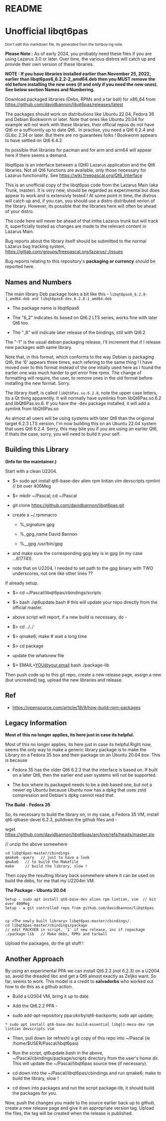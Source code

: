 README
===========



**Unofficial libqt6pas**
========


<sub>Don't edit this markdown file, its generated from the tomboy-ng note.</sub>



**Please Note :** As of early 2024, you probably  need these files if you are using Lazarus 3.0 or later.  Over time, the various distros will catch up and provide their own version of these libraries.



**NOTE : If you have libraries installed earlier than November 25, 2022, earlier than libqt6pas6_6.2.2-2_amd64.deb then you MUST remove the old before installing the new ones (if and only if you need the new ones). See below section Names and Numbering.**



Download packaged libraries (Debs, RPMs and a tar ball) for x86_64 from https://github.com/davidbannon/libqt6pas/releases/latest



The packages should work on distributions like Ubuntu 22.04, Fedora 36 and Debian Bookworm or later.  Note that ones like Ubuntu 20.04 for example will not work with these libraries, their official repos do not have  Qt6 or a sufficently up to date Qt6.. In practise, you need a Qt6 6.2.4 and GLibc 2.34 or later. But there are no guarantees folks ! Bookworm appears to have settled on Qt6 6.4.2



Its possible that libraries for pacman and for arm and arm64 will appear here if there seems a demand.



libqt6pas is an interface between a (Qt6) Lazarus application and the Qt6 libraries.  Not all Qt6 functions are available, only those necessary for Lazarus functionality. See https://wiki.freepascal.org/Qt6_Interface



This is an unofficial copy of the libqt6pas code from the Lazarus Main (aka Trunk, master). It is very new, should be regarded as experimental but does appear to work and is extensivly tested ! At some point in time, the distros will catch up and, if you can, you should use a distro distributed verion of the library. However, its possible that the libraries here will often be ahead of your distro.



The code here will never be ahead of that inthe Lazarus trunk but will track it, superficially tested as changes are made to the relevant content in Lazarus Main.



Bug reports about the library itself should be submitted to the normal Lazarus bug tracking system, https://gitlab.com/groups/freepascal.org/lazarus/-/issues



Bug reports relating to this repository's **packaging or currency** should be reported here.



**Names and Numbers**
--------


The main library Deb package looks a bit like this - `libqt6pas6_6.2.8-1_amd64.deb and libqt6pas6-dev_6.2.8-1_amd64.deb`

* The package name is   libqt6pas6

* The "6_2" indicates its based on Qt6.2 LTS series, works fine with later Qt6 too.

* The "_8" will indicate later release of the bindings, still with Qt6.2

The "-1" is the usual debian packaging release, I'll increment that if I release new packages with same library.



Note that, in this format, which conforms to the way Debian is packaging Qt6, the '6' appears three times, each refering to the same thing ! I have moved over to this format instead of the one intially used here as I found the earlier one was much harder to get error free rpms. The change of formatting will require, the user, to remove ones in the old format before installing the new format. Sorry.



The library itself, is called `libQt6Pas.so.6.2.8`, note the upper case letters, its a Qt thing apparently. It will normally have symlinks from libQt6Pas.so.6.2 and  libQt6Pas.so.6. If you have the -dev package installed, it will add a symlink from libQt6Pas.so



As almost all users will be using systems with later Qt6 than the origional target 6.2.3 LTS version, I'm now building this on an Ubuntu 22.04 system that uses Qt6 6.2.4. Sorry, this may bite you if you are using an earlier Qt6, if thats the case, sorry, you will need to build it your self.





**Building this Library**
--------
**(Info for the maintainer.)**

Start with a clean U2204.

* $> sudo apt install qt6-base-dev alien rpm lintian vim devscripts rpmlint // bit over 400Meg

* $> mkdir ~/Pascal; cd ~/Pascal

* git clone https://github.com/davidbannon/libqt6pas.git

* create a ~/.rpmmacro

   * %_signature gpg

   * %_gpg_name David Bannon

   * %__gpg /usr/bin/gpg

* and make sure the corresponding gpg key is in gpg (in my case ...617741).

* note that on U2204, I needed to set path to the gpg binary with TWO underscores, not one like other lines ??



If already setup.



* $> cd ~/Pascal/libqt6pas/cbindings/scripts

* $> bash ./qt6update.bash           # this will update your repo directly from the official master.

* above script will report, if a new build is necessary, do -

* $> cd ../../

* $> qmake6; make                   # wait a long time

* $> cd package

* update the whatsnew file

* $> EMAIL=YOU@your.email  bash ./package-lib



Then push code up to this git repo, create a new release page, assign a new (but uncreated) tag, upload the new libraries and release.



**Ref**
--------
* https://opensource.com/article/18/9/how-build-rpm-packages







**Legacy Information**
--------


**Most of this no longer applies, its here just in case its helpful.**

Most of this no longer applies, its here just in case its helpful.Right now, seems the only way to make a generic library package is to make the Library on a Fedora 35 box and then package on an Ubuntu 20.04 box. This is because

   * Fedora 35 has the older Qt6 6.2.3 that the interface is based on. If built on a later Qt6, then the earlier end user systems will not be supported.

   * The box where its packaged needs to be a deb based one, but not a newer eg Ubuntu because Ubuntu now has a dpkg that uses zstd compression and Debian's dpkg cannot read that.



**The Build  - Fedora 35**

 So, its necessary to build the library on, in my case, a Fedora 35 VM, install qt6-qtbase-devel 6.2.3, pulldown the github files and -



wget https://github.com/davidbannon/libqt6pas/archive/refs/heads/master.zip

// unzip the above somewhere

    cd libqt6pas-master/cbindings
    qmake6 -query   // just to have a look
    qmake6   // to build the Makefile
    make     // build the library, slow !


Then copy the resulting library back somewhere where it can be used on build the debs, for me that my U2204m VM.



**The Package - Ubuntu 20.04**



    Setup - sudo apt install qt6-base-dev alien rpm lintian, vim  // bit over 400Meg
    Setup - a git controlled repo from github.com/davidbannon/libqt6pas


    cp <The newly built library> libqt6pas-master/cbindings/.
    cd libqt6pas-master/cbindings/package
    // edit PACKVER in script, '1' if new release, inc if repackage
    ./package-lib   // Make debs, RPMs and tarball


Upload the packages, do the git stuff !





**Another Approach**
--------
By using an experimental PPA we can install Qt6.2.2 (not 6.2.3) on a U2004 so, avoid the dreaded libc and get a Qt6 almost exactly as Zeljko want. So far, seems to work. This model is a credit to **salvadorbs** who worked out how to do this as a github action.

   * Build a U2004 VM, bring it up to date

   * Add the Qt6.2.2 PPA -

   * sudo add-apt-repository ppa:okirby/qt6-backports; sudo apt update;

    * sudo apt install qt6-base-dev build-essential libgl1-mesa-dev rpm lintian devscripts vim

   * Then, pull down (or refresh) a git copy of this repo into ~/Pascal  (ie /home/$USER/Pascal/libqt6pas)

   * Run the script,  qt6update.bash in the above, ~/Pascal/cbindings/package/scripts directory from the user's home dir. This will update the ~/Pascal/libqt6pas source tree (if necessary).

   * cd down into the ~/Pascal/libqt6pas/cbindings and run qmake6; make to build the library, slow !

   * cd down into packages and run the script package-lib, it should build the packages for you.



Now, push the changes you made to the source earlier back up to github, create a new release page and give it an appropriate version tag. Upload the files, the tag will be created when the release is published.








